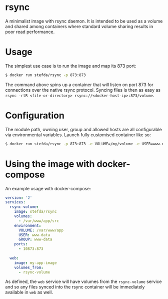 # rsync

A minimalist image with rsync daemon. It is intended to be used as a volume and shared among containers where standard volume sharing results in poor read performance.

# Usage

The simplest use case is to run the image and map its 873 port:
```bash
$ docker run stefda/rsync -p 873:873
```

The command above spins up a container that will listen on port 873 for connections over the native rsync protocol. Syncing files is then as easy as `rsync -rtR <file-or-directory> rsync://<docker-host-ip>:873/volume`.

# Configuration

The module path, owning user, group and allowed hosts are all configurable via environmental variables. Launch fully customised container like so:

```bash
$ docker run stefda/rsync -p 873:873 -e VOLUME=/my/volume -e USER=www-data -e GROUP=www-data -e ALLOW="192.168.0.0/16 10.0.0.0/16"
```

# Using the image with docker-compose

An example usage with docker-compose:
 
```yaml
version: '2'
services:
  rsync-volume:
    image: stefda/rsync
    volumes:
      - /var/www/app/src
    environment:
      VOLUME: /var/www/app
      USER: www-data
      GROUP: www-data
    ports:
      - 10873:873
      
  web:
    image: my-app-image
    volumes_from:
      - rsync-volume
```

As defined, the `web` service will have volumes from the `rsync-volume` service and so any files synced into the rsync container will be immediately available in `web` as well. 
